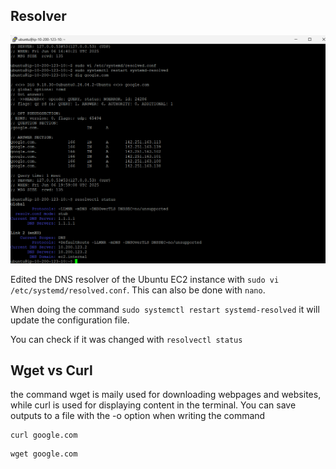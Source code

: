 ## Resolver

![](assets/resolver.png)

Edited the DNS resolver of the Ubuntu EC2 instance with `sudo vi /etc/systemd/resolved.conf`. This can also be done with `nano`.

When doing the command `sudo systemctl restart systemd-resolved` it will update the configuration file.

You can check if it was changed with `resolvectl status` 

## Wget vs Curl

the command wget is maily used for downloading webpages and websites, while curl is used for displaying content in the terminal. You can save outputs to a file with the -o option when writing the command 

```
curl google.com
```

```
wget google.com
```

